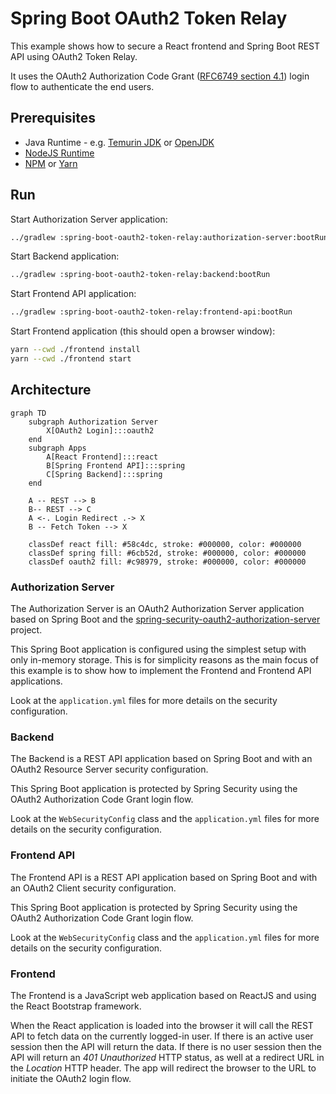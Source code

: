 # Spring Boot OAuth2 Token Relay

This example shows how to secure a React frontend and Spring Boot REST API using OAuth2 Token Relay.

It uses the OAuth2 Authorization Code
Grant ([RFC6749 section 4.1](https://datatracker.ietf.org/doc/html/rfc6749#section-4.1))
login flow to authenticate the end users.

## Prerequisites

* Java Runtime - e.g. [Temurin JDK](https://adoptium.net) or [OpenJDK](https://openjdk.org)
* [NodeJS Runtime](https://nodejs.org)
* [NPM](https://www.npmjs.com) or [Yarn](https://yarnpkg.com)

## Run

Start Authorization Server application:
```bash
../gradlew :spring-boot-oauth2-token-relay:authorization-server:bootRun
```

Start Backend application:
```bash
../gradlew :spring-boot-oauth2-token-relay:backend:bootRun
```

Start Frontend API application:

```bash
../gradlew :spring-boot-oauth2-token-relay:frontend-api:bootRun
```

Start Frontend application (this should open a browser window):
```bash
yarn --cwd ./frontend install
yarn --cwd ./frontend start
```

## Architecture

```mermaid
graph TD
    subgraph Authorization Server
        X[OAuth2 Login]:::oauth2
    end
    subgraph Apps
        A[React Frontend]:::react
        B[Spring Frontend API]:::spring
        C[Spring Backend]:::spring
    end

    A -- REST --> B
    B-- REST --> C
    A <-. Login Redirect .-> X
    B -- Fetch Token --> X

    classDef react fill: #58c4dc, stroke: #000000, color: #000000
    classDef spring fill: #6cb52d, stroke: #000000, color: #000000
    classDef oauth2 fill: #c98979, stroke: #000000, color: #000000
```

### Authorization Server

The Authorization Server is an OAuth2 Authorization Server application based on Spring Boot and the
[spring-security-oauth2-authorization-server](https://spring.io/projects/spring-authorization-server) project.

This Spring Boot application is configured using the simplest setup with only in-memory storage. This is for simplicity
reasons as the main focus of this example is to show how to implement the Frontend and Frontend API applications.

Look at the `application.yml` files for more details on the security configuration.

### Backend

The Backend is a REST API application based on Spring Boot and with an OAuth2 Resource Server security configuration.

This Spring Boot application is protected by Spring Security using the OAuth2 Authorization Code Grant login flow.

Look at the `WebSecurityConfig` class and the `application.yml` files for more details on the security configuration.

### Frontend API

The Frontend API is a REST API application based on Spring Boot and with an OAuth2 Client security configuration.

This Spring Boot application is protected by Spring Security using the OAuth2 Authorization Code Grant login flow.

Look at the `WebSecurityConfig` class and the `application.yml` files for more details on the security configuration.

### Frontend

The Frontend is a JavaScript web application based on ReactJS and using the React Bootstrap framework.

When the React application is loaded into the browser it will call the REST API to fetch data on the currently
logged-in user. If there is an active user session then the API will return the data. If there is no user session then
the API will return an _401 Unauthorized_ HTTP status, as well at a redirect URL in the _Location_ HTTP header. The app
will redirect the browser to the URL to initiate the OAuth2 login flow.
